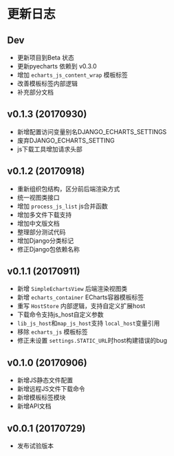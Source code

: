 # 更新日志

## Dev

- 更新项目到Beta 状态
- 更新pyecharts 依赖到 v0.3.0
- 增加 `echarts_js_content_wrap` 模板标签
- 改善模板标签内部逻辑
- 补充部分文档

## v0.1.3 (20170930)

- 新增配置访问变量别名DJANGO_ECHARTS_SETTINGS
- 废弃DJANGO_ECHARTS_SETTING
- js下载工具增加请求头部

## v0.1.2 (20170918)

- 重新组织包结构，区分前后端渲染方式
- 统一视图类接口
- 增加 `process_js_list` js合并函数
- 增加多文件下载支持
- 增加中文版文档
- 整理部分测试代码
- 增加Django分类标记
- 修正Django包依赖名称

## v0.1.1 (20170911)

- 新增 `SimpleEchartsView` 后端渲染视图类
- 新增 `echarts_container` ECharts容器模板标签
- 重写 `HostStore` 内部逻辑，支持自定义扩展host
- 下载命令支持js_host自定义参数
- `lib_js_host`和`map_js_host`支持 `local_host`变量引用
- 移除 `echarts_js` 模板标签
- 修正未设置 `settings.STATIC_URL`时host构建错误的bug

## v0.1.0 (20170906)

- 新增JS静态文件配置
- 新增远程JS文件下载命令
- 新增模板标签模块
- 新增API文档

## v0.0.1 (20170729)

- 发布试验版本